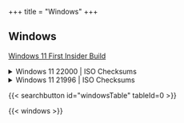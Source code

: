 +++
title = "Windows"
+++

## Windows

[Windows 11 First Insider Build](https://blogs.windows.com/windows-insider/2021/06/28/announcing-the-first-insider-preview-for-windows-11/)

<details>
    <summary>Windows 11 22000 | ISO Checksums</summary>
    <b>MD5:</b> 0e4f96718bd78f7527715e88bfcf6a43
    <br>
    <b>MD5:</b> 53ee49a0979a6fdcdec06bd4ca68c40e
    <br>

```powershell
certutil -hashfile ISOFILE md5
```

</details>

<details>
    <summary>Windows 11 21996 | ISO Checksums</summary>
    <b>SHA-512:</b> 093bde5bdd8cc5cabb95517998c539cef198c4d5fb31eabcac5aff5f5cd4b4a3f716e8ae962758b0ae2a50f03f0144408f77ee4b83cd7ebceffa07805f2108e2
    <br>
    <b>SHA-256:</b> b8426650c24a765c24083597a1eba48d9164802bd273b678c4fefe2a6da60dcb
    <br>
    <b>MD5:</b> 179bfe07f7050093ee595ddd85a30201
    <br>

```powershell
certutil -hashfile ISOFILE md5/SHA-512/SHA-256
```

</details>

{{< searchbutton id="windowsTable" tableId=0 >}}

{{< windows >}}